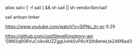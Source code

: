 alias sail='[ -f sail ] && sh sail || sh vendor/bin/sail'

sail artisan tinker

https://www.youtube.com/watch?v=0iPNc_th-ec 9.29

https://github.com/JustSteveKing/envy-api
1|9M2q608VuCvikv6UZZggUohk0vP6cXSth8etwLte246f6ad3
